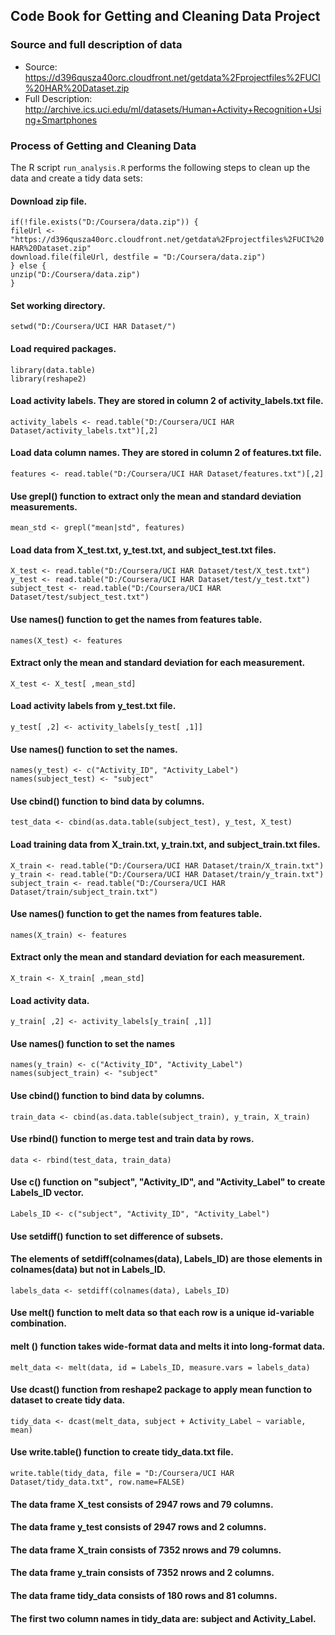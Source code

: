 ## Code Book for Getting and Cleaning Data Project  

### Source and full description of data

 - Source: https://d396qusza40orc.cloudfront.net/getdata%2Fprojectfiles%2FUCI%20HAR%20Dataset.zip  
 - Full Description: http://archive.ics.uci.edu/ml/datasets/Human+Activity+Recognition+Using+Smartphones  

	
### Process of Getting and Cleaning Data

The R script `run_analysis.R` performs the following steps to clean up the data and create a tidy data sets:

#### Download zip file.

`if(!file.exists("D:/Coursera/data.zip")) {`  
`fileUrl <- "https://d396qusza40orc.cloudfront.net/getdata%2Fprojectfiles%2FUCI%20HAR%20Dataset.zip"`  
`download.file(fileUrl, destfile = "D:/Coursera/data.zip")`  
`} else {`  
  `unzip("D:/Coursera/data.zip")`  
`}`  

#### Set working directory.
`setwd("D:/Coursera/UCI HAR Dataset/")`  

#### Load required packages. 
`library(data.table)`  
`library(reshape2)`  

#### Load activity labels. They are stored in column 2 of activity_labels.txt file.
`activity_labels <- read.table("D:/Coursera/UCI HAR Dataset/activity_labels.txt")[,2]`  

#### Load data column names. They are stored in column 2 of features.txt file.
`features <- read.table("D:/Coursera/UCI HAR Dataset/features.txt")[,2]`  

#### Use grepl() function to extract only the mean and standard deviation measurements.
`mean_std <- grepl("mean|std", features)`  

#### Load data from X_test.txt, y_test.txt, and subject_test.txt files.
`X_test <- read.table("D:/Coursera/UCI HAR Dataset/test/X_test.txt")`  
`y_test <- read.table("D:/Coursera/UCI HAR Dataset/test/y_test.txt")`  
`subject_test <- read.table("D:/Coursera/UCI HAR Dataset/test/subject_test.txt")`  

#### Use names() function to get the names from features table.
`names(X_test) <- features`  

#### Extract only the mean and standard deviation for each measurement.
`X_test <- X_test[ ,mean_std]`  

#### Load activity labels from y_test.txt file.
`y_test[ ,2] <- activity_labels[y_test[ ,1]]`  

#### Use names() function to set the names. 
`names(y_test) <- c("Activity_ID", "Activity_Label")`  
`names(subject_test) <- "subject"`  

#### Use cbind() function to bind data by columns.
`test_data <- cbind(as.data.table(subject_test), y_test, X_test)`  

#### Load training data from X_train.txt, y_train.txt, and subject_train.txt files.
`X_train <- read.table("D:/Coursera/UCI HAR Dataset/train/X_train.txt")`  
`y_train <- read.table("D:/Coursera/UCI HAR Dataset/train/y_train.txt")`  
`subject_train <- read.table("D:/Coursera/UCI HAR Dataset/train/subject_train.txt")`  

#### Use names() function to get the names from features table.
`names(X_train) <- features`  

#### Extract only the mean and standard deviation for each measurement.
`X_train <- X_train[ ,mean_std]`  

#### Load activity data.
`y_train[ ,2] <- activity_labels[y_train[ ,1]]`  

#### Use names() function to set the names
`names(y_train) <- c("Activity_ID", "Activity_Label")`  
`names(subject_train) <- "subject"`  

#### Use cbind() function to bind data by columns.
`train_data <- cbind(as.data.table(subject_train), y_train, X_train)`  

#### Use rbind() function to merge test and train data by rows.
`data <- rbind(test_data, train_data)`  

#### Use c() function on "subject", "Activity_ID", and "Activity_Label" to create Labels_ID vector.
`Labels_ID <- c("subject", "Activity_ID", "Activity_Label")`  

#### Use setdiff() function to set difference of subsets. 
#### The elements of setdiff(colnames(data), Labels_ID) are those elements in colnames(data) but not in Labels_ID.
`labels_data <- setdiff(colnames(data), Labels_ID)`  

#### Use melt() function to melt data so that each row is a unique id-variable combination.
#### melt () function takes wide-format data and melts it into long-format data.
`melt_data <- melt(data, id = Labels_ID, measure.vars = labels_data)`  

#### Use dcast() function from reshape2 package to apply mean function to dataset to create tidy data.
`tidy_data <- dcast(melt_data, subject + Activity_Label ~ variable, mean)`  

#### Use write.table() function to create tidy_data.txt file.
`write.table(tidy_data, file = "D:/Coursera/UCI HAR Dataset/tidy_data.txt", row.name=FALSE)`  

#### The data frame X_test consists of 2947 rows and 79 columns.
#### The data frame y_test consists of 2947 rows and 2 columns.
#### The data frame X_train consists of 7352 nrows and 79 columns.
#### The data frame y_train consists of 7352 nrows and 2 columns.
#### The data frame tidy_data consists of 180 rows and 81 columns.
#### The first two column names in tidy_data are: subject and Activity_Label.
